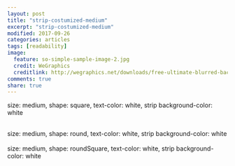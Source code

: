 ```yaml
---
layout: post
title: "strip-costumized-medium"
excerpt: "strip-costumized-medium"
modified: 2017-09-26
categories: articles
tags: [readability]
image:
  feature: so-simple-sample-image-2.jpg
  credit: WeGraphics
  creditlink: http://wegraphics.net/downloads/free-ultimate-blurred-background-pack/
comments: true
share: true
---
```

size: medium, shape: square, text-color: white, strip background-color: white

<div class="apester-strip" is-mobile-only="false" data-channel-tokens="574dc6c256ebacd453bb69ba" item-shape="square"
   item-size="medium" item-text-color="white" item-has-shadow="true" strip-background="white"></div>
<script async src="https://static.apester.com/js/sdk/latest/apester-sdk.js"></script>
<br>
size: medium, shape: round, text-color: white, strip background-color: white

<div class="apester-strip" is-mobile-only="false" data-channel-tokens="5dca93c62f6b4445b603980c" item-shape="round"
   item-size="medium" item-text-color="white" item-has-shadow="true" strip-background="white"></div>
<script async src="https://static.apester.com/js/sdk/latest/apester-sdk.js"></script>
<br>
size: medium, shape: roundSquare, text-color: white, strip background-color: white

<div class="apester-strip" is-mobile-only="false" data-channel-tokens="5a7caf02bc015600016d42b8" item-shape="roundSquare"
   item-size="medium" item-text-color="white" item-has-shadow="true" strip-background="white"></div>
<script async src="https://static.apester.com/js/sdk/latest/apester-sdk.js"></script>
<br>

